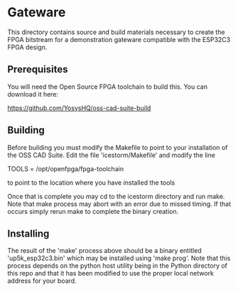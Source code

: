# Gateware
This directory contains source and build materials necessary to create the FPGA
bitstream for a demonstration gateware compatible with the ESP32C3 FPGA design.

## Prerequisites
You will need the Open Source FPGA toolchain to build this. You can download it
here:

https://github.com/YosysHQ/oss-cad-suite-build

## Building
Before building you must modify the Makefile to point to your installation of the
OSS CAD Suite. Edit the file 'icestorm/Makefile' and modify the line

TOOLS = /opt/openfpga/fpga-toolchain

to point to the location where you have installed the tools

Once that is complete you may cd to the icestorm directory and run make. Note that
make process may abort with an error due to missed timing. If that occurs
simply rerun make to complete the binary creation.

## Installing

The result of the 'make' process above should be a binary entitled 'up5k_esp32c3.bin'
which may be installed using 'make prog'. Note that this process depends on
the python host utility being in the Python directory of this repo and that it has
been modified to use the proper local network address for your board.

